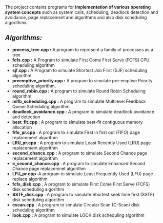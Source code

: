 
The project contains programs for **implementation of various operating system concepts** such as system calls, scheduling, deadlock detection and avoidance, page replacement and algorithms and also disk scheduling algorithms.


## *Algorithms:*

 - **process_tree.cpp :** A program to represent a family of processes as a tree.
- **fcfs.cpp :** A Program to simulate First Come First Serve (FCFS) CPU scheduling algorithm
- **sjf.cpp :** A Program to simulate Shortest Job First (SJF) scheduling algorithm.
- **preemptive_priority.cpp :** A program to simulate pre-emptive Priority scheduling algorithm.
- **round_robin.cpp :** A program to simulate Round Robin Scheduling algorithm
- **mlfb_scheduling.cpp :** A program to simulate Multilevel Feedback Queue Scheduling algorithm
- **deadlock_avoidance.cpp :** A program to simulate deadlock avoidance and detection
- **best_fit.cpp :** A program to simulate best-fit contiguous memory allocation
- **fifo_pr.cpp** : A program to simulate First in first out (FIFO) page replacement algorithm
- **LRU_pr.cpp** : A program to simulate Least Recently Used (LRU) page replacement algorithm
- **second_chance.cpp** : A program to simulate Second Chance page replacement algorithm
- **e_second_chance.cpp** : A program to simulate Enhanced Second Chance page replacemnet algorithm
- **LFU_pr.cpp** :A program to simulate Least Frequently Used (LFU) page replace algorithm
- **fcfs_disk.cpp** : A program to simulate First Come First Serve (FCFS) disk scheduling algorithm
- **SSTF_disk.cpp** : A program to simulate  Shortest seek time first (SSTF) disk scheduling algorithm
- **cscan.cpp** : A program to simulate Circular Scan (C-Scan) disk scheduling algorithm
- **look.cpp** : A program to simulate LOOK disk scheduling algorithm

